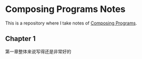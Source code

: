# Composing Programs Notes

This is a repository where I take notes of [Composing Programs](http://www.composingprograms.com).

## Chapter 1

第一章整体来说写得还是非常好的

